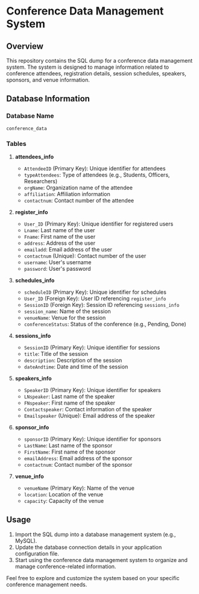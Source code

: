 
# Conference Data Management System

## Overview

This repository contains the SQL dump for a conference data management system. The system is designed to manage information related to conference attendees, registration details, session schedules, speakers, sponsors, and venue information.

## Database Information

### Database Name
`conference_data`

### Tables

1. **attendees_info**
   - `AttendeeID` (Primary Key): Unique identifier for attendees
   - `typeAttendees`: Type of attendees (e.g., Students, Officers, Researchers)
   - `orgName`: Organization name of the attendee
   - `affiliation`: Affiliation information
   - `contactnum`: Contact number of the attendee

2. **register_info**
   - `User_ID` (Primary Key): Unique identifier for registered users
   - `Lname`: Last name of the user
   - `Fname`: First name of the user
   - `address`: Address of the user
   - `emailadd`: Email address of the user
   - `contactnum` (Unique): Contact number of the user
   - `username`: User's username
   - `password`: User's password

3. **schedules_info**
   - `scheduleID` (Primary Key): Unique identifier for schedules
   - `User_ID` (Foreign Key): User ID referencing `register_info`
   - `SessionID` (Foreign Key): Session ID referencing `sessions_info`
   - `session_name`: Name of the session
   - `venueName`: Venue for the session
   - `conferenceStatus`: Status of the conference (e.g., Pending, Done)

4. **sessions_info**
   - `SessionID` (Primary Key): Unique identifier for sessions
   - `title`: Title of the session
   - `description`: Description of the session
   - `dateAndtime`: Date and time of the session

5. **speakers_info**
   - `SpeakerID` (Primary Key): Unique identifier for speakers
   - `LNspeaker`: Last name of the speaker
   - `FNspeaker`: First name of the speaker
   - `Contactspeaker`: Contact information of the speaker
   - `Emailspeaker` (Unique): Email address of the speaker

6. **sponsor_info**
   - `sponsorID` (Primary Key): Unique identifier for sponsors
   - `LastName`: Last name of the sponsor
   - `FirstName`: First name of the sponsor
   - `emailAddress`: Email address of the sponsor
   - `contactnum`: Contact number of the sponsor

7. **venue_info**
   - `venueName` (Primary Key): Name of the venue
   - `location`: Location of the venue
   - `capacity`: Capacity of the venue

## Usage

1. Import the SQL dump into a database management system (e.g., MySQL).
2. Update the database connection details in your application configuration file.
3. Start using the conference data management system to organize and manage conference-related information.

Feel free to explore and customize the system based on your specific conference management needs.
